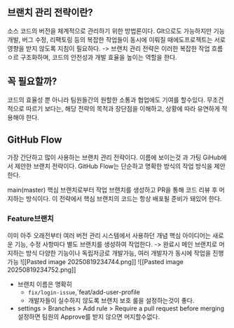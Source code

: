 ## 브랜치 관리 전략이란?
소스 코드의 버전을 체계적으로 관리하기 위한 방법론이다. GIt으로도 가능하지만 기능개발, 버그 수정, 리팩토링 등의 복잡한 작업들이 동시에 이뤄질 때에도프로젝트는 서로 영향을 받지 않도록 지침이 필요하다. -> 브랜치 관리 전략은 이러한 복잡한 작업 흐름ㅇ르 구조화하며, 코드의 안전성과 개발 효율을 높이는 역할을 한다.

## 꼭 필요할까?
코드의 효율성 뿐 아니라 팀원들간의 원할한 소통과 협업에도 기여를 할수있다. 무조건적으로 따르기 보다는, 해당 전략의 목적과 장단점을 이해하고, 상황에 따라 유연하게 적용해야 한다.

## GitHub Flow
가장 간단하고 많이 사용하는 브랜치 관리 전략이다.
이름에 보이는것 과 가팅 GiHub에서 제안한 브랜치 전략이다. GitHub Flow는 단순하고 명확한 방식의 작업 방식을 제안한다.

main(master) 핵심 브랜치로부터 작업 브랜치를 생성하고 PR을 통해 코드 리뷰 후 머지하는 방식이다. 이 전략에서 핵심 브랜치의 코드는 항상 배포될 준비가 돼있어 한다.

### **Feature브랜치**
이미 아주 오래전부터 여러 버전 관리 시스템에서 사용하던 개념
핵심 아이디어는 새로운 기능, 수정 사항마다 별도 브랜치를 생성하여 작업한다.
-> 완료시 메인 브랜치로 머지하는 방식
다양한 기능이나 독립저긍로 개발가능, 여러 개발자가 동시에 작업을 진행가능
![[Pasted image 20250819234744.png]]
![[Pasted image 20250819234752.png]]
- 브랜치 이름은 명확히
	- `fix/login-issue`,`feat/add-user-profile
	- 개발자들이 실수하지 않도록 브랜치 보호 룰을 설정하는것이 좋다.
- settings > Branches > Add rule > Require a pull request before merging 설정하면 팀원의 Approve를 받지 않으면 머지할수없다.
